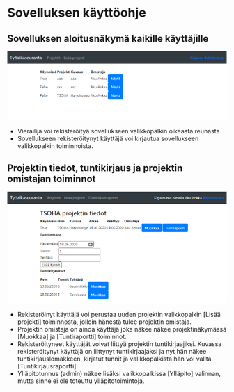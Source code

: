 # Sovelluksen käyttöohje

## Sovelluksen aloitusnäkymä kaikille käyttäjille

![userguide01.png](https://github.com/isopoju/tyoaikaseuranta/blob/master/documentation/userguide01.PNG)

- Vierailija voi rekisteröityä sovellukseen valikkopalkin oikeasta reunasta.
- Sovellukseen rekisteröitynyt käyttäjä voi kirjautua sovellukseen valikkopalkin toiminnoista.

## Projektin tiedot, tuntikirjaus ja projektin omistajan toiminnot

![userguide02.png](https://github.com/isopoju/tyoaikaseuranta/blob/master/documentation/userguide02.PNG)

- Rekisteröinyt käyttäjä voi perustaa uuden projektin valikkopalkin [Lisää projekti] toiminnosta, jolloin hänestä tulee projektin omistaja.
- Projektin omistaja on ainoa käyttäjä joka näkee näkee projektinäkymässä [Muokkaa] ja [Tuntiraportti] toiminnot.
- Rekisteröityneet käyttäjät voivat liittyä projektin tuntikirjaajiksi. Kuvassa rekisteröitynyt käyttäjä on liittynyt tuntikirjaajaksi ja nyt hän näkee tuntikirjauslomakkeen, kirjatut tunnit ja valikkopalkista hän voi valita [Tuntikirjausraportti]
- Ylläpitotunnus (admin) näkee lisäksi valikkopalkissa [Ylläpito] valinnan, mutta sinne ei ole toteuttu ylläpitotoimintoja.

